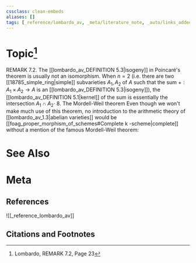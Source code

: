 ```yaml
---
cssclass: clean-embeds
aliases: []
tags: [_reference/lombardo_av, _meta/literature_note, _auto/links_added, _meta/TODO/change_title, _meta/remark]
---
```

# Topic[^1]
REMARK 7.2. The [[lombardo_av_DEFINITION 5.3|isogeny]] in Poincaré's theorem is usually not an isomorphism. When $n=2$ (i.e. there are two [[18785_simple_ring|simple]] subvarieties $A_{1}, A_{2}$ of $A$ such that the sum $+: A_{1} \times A_{2} \rightarrow A$ is an [[lombardo_av_DEFINITION 5.3|isogeny]]), the [[lombardo_av_DEFINITION 5.1|kernel]] of the sum is essentially the intersection $A_{1} \cap A_{2} \cdot$
8. The Mordell-Weil theorem
Even though we won't make much use of this theorem, no introduction to the arithmetic theory of [[lombardo_av_1.3|abelian varieties]] would be [[foag_proper_morphism_of_schemes#Complete k -scheme|complete]] without a mention of the famous Mordell-Weil theorem:


# See Also

# Meta
## References
![[_reference_lombardo_av]]

## Citations and Footnotes
[^1]: Lombardo, REMARK 7.2, Page 23
